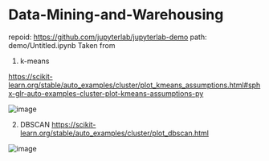 # Data-Mining-and-Warehousing
repoid: https://github.com/jupyterlab/jupyterlab-demo path: demo/Untitled.ipynb
Taken from 
1. k-means




  https://scikit-learn.org/stable/auto_examples/cluster/plot_kmeans_assumptions.html#sphx-glr-auto-examples-cluster-plot-kmeans-assumptions-py
  
  
  
  
  ![image](https://user-images.githubusercontent.com/64421634/127815979-17ad20b1-3128-4dbe-b143-7fb279bf9f8f.png)









2. DBSCAN
  https://scikit-learn.org/stable/auto_examples/cluster/plot_dbscan.html
  
  
  
  
  
  ![image](https://user-images.githubusercontent.com/64421634/127815262-50a2daf8-1a76-457b-b003-02fb5d7a315d.png)
